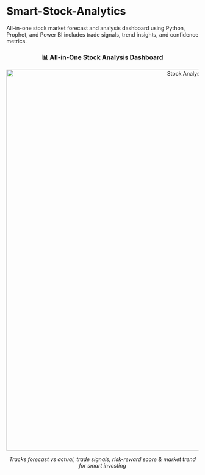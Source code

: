 # Smart-Stock-Analytics
All-in-one stock market forecast and analysis dashboard using Python, Prophet, and Power BI includes trade signals, trend insights, and confidence metrics.


<h3 align="center">📊 All-in-One Stock Analysis Dashboard</h3>
<p align="center">
  <img width="1000" alt="Stock Analysis Dashboard" src="https://github.com/user-attachments/assets/cbe9d9e2-4be6-4810-8fc6-afc4fb6d978e" />
</p>
<p align="center"><i>Tracks forecast vs actual, trade signals, risk-reward score & market trend for smart investing</i></p>







